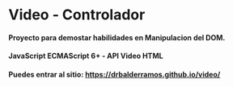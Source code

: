 # Video - Controlador
#### Proyecto para demostar habilidades en Manipulacion del DOM.
#### JavaScript ECMAScript 6+ - API Video HTML
#### Puedes entrar al sitio: https://drbalderramos.github.io/video/
